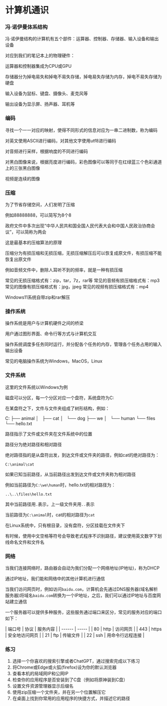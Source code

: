 # 计算机通识

### 冯·诺伊曼体系结构

冯·诺伊曼结构的计算机有五个部件：运算器、控制器、存储器、输入设备和输出设备

对应到我们的笔记本上的物理硬件：

运算器和控制器集成为CPU或GPU

存储器分为掉电易失和掉电不易失存储，掉电易失存储为内存，掉电不易失存储为硬盘

输入设备为鼠标、键盘、摄像头、麦克风等

输出设备为显示屏、扬声器、耳机等

### 编码

寻找一个一一对应的映射，使得不同形式的信息对应为一串二进制数，称为编码

对英文使用ASCII进行编码，对其他文字使用utf8进行编码

对音频进行采样，根据响度的不同进行编码

对黑白图像来说，根据亮度进行编码，彩色图像可以等同于在红绿蓝三个色彩通道上的三张黑白图像

视频是连续的图像


### 压缩

为了节省存储空间，人们发明了压缩

例如88888888，可以简写为8个8

政府文件中多次出现“中华人民共和国全国人民代表大会和中国人民政治协商会议”，可以简称为两会

这是最基本的压缩算法的原理

压缩分为有损压缩和无损压缩，无损压缩解压后可以恢复成原文件，有损压缩不能恢复出原文件

例如音频文件中，删除人耳听不到的频率，就是一种有损压缩

常见的无损压缩格式有：zip，tar，7z，rar等
常见的音频有损压缩格式有：mp3
常见的图像有损压缩格式有：jpg，jpeg
常见的视频有损压缩格式有：mp4

Windows11系统自带zip和rar解压

### 操作系统

操作系统是用户与计算机硬件之间的桥梁

用户通过图形界面、命令行等方式与计算机交互

操作系统调度多任务同时运行，并分配各个任务的内存，管理各个任务占用的输入输出设备

常见的电脑操作系统为Windows，MacOS，Linux

### 文件系统

这里的文件系统以Windows为例

磁盘可以分区，每一个分区对应一个盘符，系统盘符为C:

在某盘符之下，文件与文件夹组成了树形结构，例如：

C:
├── animal
│   ├── cat
│   └── dog
├── we
│   └── human
└── files
    └── hello.txt

路径指示了文件或文件夹在文件系统中的位置

路径分为绝对路径和相对路径

绝对路径指的是从盘符出发，到达文件或文件夹的路径，例如cat的绝对路径为：

`C:\animal\cat`

如果已知当前路径，从当前路径出发到达文件或文件夹称为相对路径

例如当前路径为`C:\we\human`时，hello.txt的相对路径为：

`..\..\files\hello.txt`

其中当前路径用`.`表示，上一级文件夹用`..`表示

当前路径为`C:\animal`时，cat的相对路径为`cat`

在Linux系统中，只有根目录，没有盘符，分区挂载在文件夹下

有时候，使用中文空格等符号会导致老式程序不识别路径，建议使用英文数字下划线命名文件和文件名

### 网络

当我们连接网络时，路由器会自动为我们分配一个网络地址(IP地址)，称为DHCP

通过IP地址，我们能和网络中的其他计算机进行通信

当我们访问网页时，例如访问`baidu.com`，计算机会先通过DNS服务器(域名解析服务器)将域名`baidu.com`转换为一个IP地址，之后，我们可以通过IP地址与百度网站建立通信

一个服务器可以提供多种服务，这些服务通过端口来区分，常见的服务对应的端口如下：

| 端口号 | 协议  | 服务内容         |
| ------ | ----- |
| 80     | http  | 访问网页         |
| 443    | https | 安全地访问网页   |
| 21     | ftp   | 传输文件         |
| 22     | ssh   | 用命令行远程连接 |

### 练习

1. 选择一个你喜欢的搜索引擎或者ChatGPT，通过搜索完成以下练习
2. 将Chrome或Edge或火狐(firefox)设为你的默认浏览器
3. 查看本机的局域网IP和公网IP
4. 检查你的应用程序是否安装到了C盘（例如将原神装到C盘）
5. 设置文件资源管理器显示后缀名
6. 使用zip压缩一个文件夹，并在另一个位置解压它
7. 在桌面上找到你常用的应用程序的快捷方式，并描述它的路径